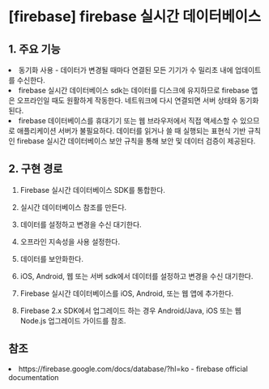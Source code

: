 # [firebase] firebase 실시간 데이터베이스

## 1. 주요 기능
<li> 동기화 사용 - 데이터가 변경될 때마다 연결된 모든 기기가 수 밀리초 내에 업데이트를 수신한다.
<li> firebase 실시간 데이터베이스 sdk는 데이터를 디스크에 유지하므로 firebase 앱은 오프라인일 때도 원활하게 작동한다.
네트워크에 다시 연결되면 서버 상태와 동기화된다.
<li> firebase 데이터베이스를 휴대기기 또는 웹 브라우저에서 직접 액세스할 수 있으므로 애플리케이션 서버가 불필요하다.
데이터를 읽거나 쓸 때 실행되는 표현식 기반 규칙인 firebase 실시간 데이터베이스 보안 규칙을 통해 보안 및 데이터 검증이 제공된다.


## 2. 구현 경로
1. Firebase 실시간 데이터베이스 SDK를 통합한다.
2. 실시간 데이터베이스 참조를 만든다.
3. 데이터를 설정하고 변경을 수신 대기한다.
4. 오프라인 지속성을 사용 설정한다.
5. 데이터를 보안화한다.

6. iOS, Android, 웹 또는 서버 sdk에서 데이터를 설정하고 변경을 수신 대기한다.
7. Firebase 실시간 데이터베이스를 iOS, Android, 또는 웹 앱에 추가한다.
8. Firebase 2.x SDK에서 업그레이드 하는 경우 Android/Java, iOS 또는 웹 Node.js 업그레이드 가이드를 참조.


## 참조
<li> https://firebase.google.com/docs/database/?hl=ko - firebase official documentation
